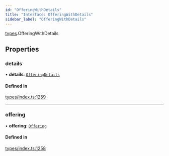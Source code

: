 ```yaml
---
id: "OfferingWithDetails"
title: "Interface: OfferingWithDetails"
sidebar_label: "OfferingWithDetails"
---
```


[types](../../../modules/Types/Types.md).OfferingWithDetails

## Properties

### details

• **details**: [`OfferingDetails`](../../API/Entities/Offering/Types/OfferingDetails/OfferingDetails.md)

#### Defined in

[types/index.ts:1259](https://github.com/PolymeshAssociation/polymesh-sdk/blob/968f8d70c/src/types/index.ts#L1259)

___

### offering

• **offering**: [`Offering`](../../../classes/API/Entities/Offering/Offering.md)

#### Defined in

[types/index.ts:1258](https://github.com/PolymeshAssociation/polymesh-sdk/blob/968f8d70c/src/types/index.ts#L1258)
